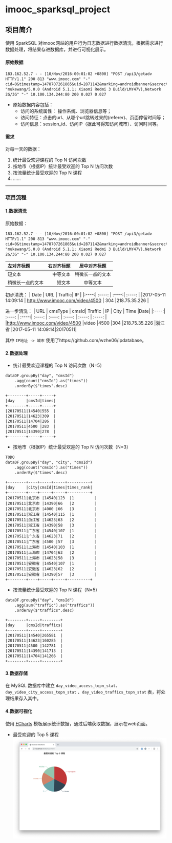 # imooc_sparksql_project

## 项目简介

使用 SparkSQL 对imooc网站的用户行为日志数据进行数据清洗，根据需求进行数据处理，将结果存进数据库，并进行可视化展示。

#### 原始数据
```
183.162.52.7 - - [10/Nov/2016:00:01:02 +0800] "POST /api3/getadv HTTP/1.1" 200 813 "www.imooc.com" "-" cid=0&timestamp=1478707261865&uid=2871142&marking=androidbanner&secrect=a6e8e14701ffe9f6063934780d9e2e6d&token=f51e97d1cb1a9caac669ea8acc162b96 "mukewang/5.0.0 (Android 5.1.1; Xiaomi Redmi 3 Build/LMY47V),Network 2G/3G" "-" 10.100.134.244:80 200 0.027 0.027
```
- 原始数据内容包括：
	- 访问的系统属性： 操作系统、浏览器信息等；
	- 访问特征：点击的url、从哪个url跳转过来的(referer)、页面停留时间等；
	- 访问信息：session_id、访问IP（据此可得知访问城市）、访问时间等。

#### 需求
对每一天的数据：
1. 统计最受欢迎课程的 Top N 访问次数
2. 按地市（根据IP）统计最受欢迎的 Top N 访问次数
3. 按流量统计最受欢迎的 Top N 课程
4. ......

---
### 项目流程

#### 1.数据清洗

原始数据：
```
183.162.52.7 - - [10/Nov/2016:00:01:02 +0800] "POST /api3/getadv HTTP/1.1" 200 813 "www.imooc.com" "-" cid=0&timestamp=1478707261865&uid=2871142&marking=androidbanner&secrect=a6e8e14701ffe9f6063934780d9e2e6d&token=f51e97d1cb1a9caac669ea8acc162b96 "mukewang/5.0.0 (Android 5.1.1; Xiaomi Redmi 3 Build/LMY47V),Network 2G/3G" "-" 10.100.134.244:80 200 0.027 0.027
```
| 左对齐标题 | 右对齐标题 | 居中对齐标题 |
| :------| ------: | :------: |
| 短文本 | 中等文本 | 稍微长一点的文本 |
| 稍微长一点的文本 | 短文本 | 中等文本 |

初步清洗：
| Date | URL | Traffic| IP |
|:----:| :----: | :----:| :----: |
|2017-05-11 14:09:14 |	http://www.imooc.com/video/4500	| 304 |218.75.35.226 |

进一步清洗：
| URL | cmsType | cmsId| Traffic | IP | City | Time |Date|
|:----:| :----: | :----:| :----: | :----: | :----: | :----: | :----: |
|http://www.imooc.com/video/4500   |video  |4500 |304  |218.75.35.226  |浙江省 |2017-05-11 14:09:14|20170511|

其中 `IP地址 -> 城市` 使用了https://github.com/wzhe06/ipdatabase。

#### 2.数据处理
- 统计最受欢迎课程的 Top N 访问次数（N=5）
```
dataDF.groupBy("day", "cmsId")
	.agg(count("cmsId").as("times"))
	.orderBy($"times".desc)
```
```
+--------+-----+-----+
|day     |cmsId|times|
+--------+-----+-----+
|20170511|14540|555  |
|20170511|14623|309  |
|20170511|14704|286  |
|20170511|4500 |283  |
|20170511|14390|278  |
+--------+-----+-----+
```
- 按地市（根据IP）统计最受欢迎的 Top N 访问次数（N=3）
``` 
TODO
dataDF.groupBy("day", "city", "cmsId")
	.agg(count("cmsId").as("times"))
	.orderBy($"times".desc)
```
```
+--------+----+-----+-----+----------+
|day     |city|cmsId|times|times_rank|
+--------+----+-----+-----+----------+
|20170511|北京市 |14540|123  |1         |
|20170511|北京市 |14390|66   |2         |
|20170511|北京市 |4000 |66   |3         |
|20170511|浙江省 |14540|115  |1         |
|20170511|浙江省 |14623|63   |2         |
|20170511|浙江省 |14390|58   |3         |
|20170511|广东省 |14540|107  |1         |
|20170511|广东省 |14623|71   |2         |
|20170511|广东省 |4500 |57   |3         |
|20170511|上海市 |14540|103  |1         |
|20170511|上海市 |14704|63   |2         |
|20170511|上海市 |14623|58   |3         |
|20170511|安徽省 |14540|107  |1         |
|20170511|安徽省 |14623|62   |2         |
|20170511|安徽省 |14390|57   |3         |
+--------+----+-----+-----+----------+
```
- 按流量统计最受欢迎的 Top N 课程（N=5）
```
dataDF.groupBy("day", "cmsId")
	.agg(sum("traffic").as("traffics"))
	.orderBy($"traffics".desc)
```
```
+--------+-----+--------+
|day     |cmsId|traffics|
+--------+-----+--------+
|20170511|14540|265581  |
|20170511|14623|160285  |
|20170511|4500 |142781  |
|20170511|14390|141713  |
|20170511|14704|141266  |
+--------+-----+--------+
```

#### 3.数据存储

在 MySQL 数据库中建立 `day_video_access_topn_stat`、 `day_video_city_access_topn_stat` 、`day_video_traffics_topn_stat` 表，将处理结果存入其中。

#### 4.数据可视化
使用 [ECharts](https://echarts.baidu.com) 模板展示统计数据，通过后端获取数据，展示在web页面。
- 最受欢迎的 Top 5 课程
![top 5](top5.png)
